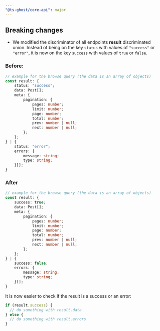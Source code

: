 ```yaml
---
"@ts-ghost/core-api": major
---
```


## Breaking changes

- We modified the discriminator of all endpoints **result** discriminated union.
  Instead of being on the key `status` with values of `"success"` or `"error"`, it is now on the key `success` with values of `true` or `false`.

### Before:

```typescript
// example for the browse query (the data is an array of objects)
const result: {
    status: "success";
    data: Post[];
    meta: {
        pagination: {
            pages: number;
            limit: number;
            page: number;
            total: number;
            prev: number | null;
            next: number | null;
        };
    };
} | {
    status: "error";
    errors: {
        message: string;
        type: string;
    }[];
}
```

### After

```typescript
// example for the browse query (the data is an array of objects)
const result: {
    success: true;
    data: Post[];
    meta: {
        pagination: {
            pages: number;
            limit: number;
            page: number;
            total: number;
            prev: number | null;
            next: number | null;
        };
    };
} | {
    success: false;
    errors: {
        message: string;
        type: string;
    }[];
}
```

It is now easier to check if the result is a success or an error:

```typescript
if (result.success) {
  // do something with result.data
} else {
  // do something with result.errors
}
```
